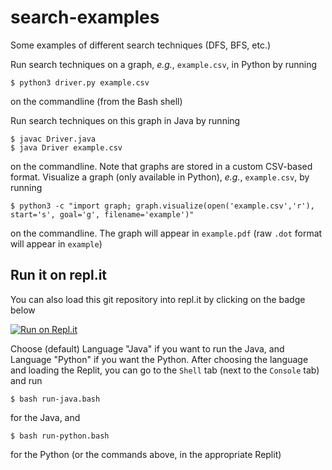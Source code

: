 # search-examples

Some examples of different search techniques (DFS, BFS, etc.)

Run search techniques on a graph, _e.g._, `example.csv`, in Python by
running

    $ python3 driver.py example.csv

on the commandline (from the Bash shell)

Run search techniques on this graph in Java by running

    $ javac Driver.java
    $ java Driver example.csv

on the commandline.  Note that graphs are stored in a custom CSV-based
format.  Visualize a graph (only available in Python), _e.g._,
`example.csv`, by running

    $ python3 -c "import graph; graph.visualize(open('example.csv','r'), start='s', goal='g', filename='example')"

on the commandline.  The graph will appear in `example.pdf` (raw
`.dot` format will appear in `example`)

## Run it on repl.it

You can also load this git repository into repl.it by clicking on the
badge below

[![Run on Repl.it](https://repl.it/badge/github/murraypatterson/search-examples)](https://repl.it/github/murraypatterson/search-examples)

Choose (default) Language "Java" if you want to run the Java, and
Language "Python" if you want the Python.  After choosing the language
and loading the Replit, you can go to the `Shell` tab (next to the
`Console` tab) and run

    $ bash run-java.bash

for the Java, and

    $ bash run-python.bash

for the Python (or the commands above, in the appropriate Replit)
